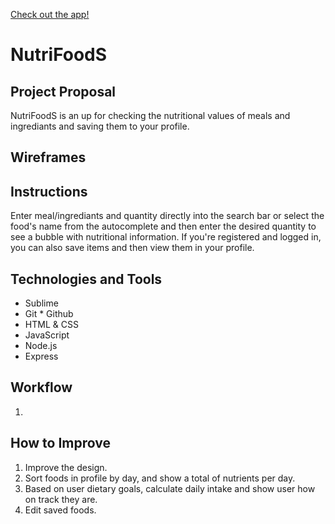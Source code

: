 [Check out the app!](https://nutrifoods.herokuapp.com/)
# NutriFoodS

## Project Proposal
NutriFoodS is an up for checking the nutritional values of meals and ingrediants and saving them to your profile.

## Wireframes


## Instructions
Enter meal/ingrediants and quantity directly into the search bar or select the food's name from the autocomplete and then enter the desired quantity to see a bubble with nutritional information. If you're registered and logged in, you can also save items and then view them in your profile.

## Technologies and Tools
* Sublime
* Git * Github
* HTML & CSS
* JavaScript
* Node.js
* Express

## Workflow
1. 

## How to Improve
1. Improve the design.
1. Sort foods in profile by day, and show a total of nutrients per day.
1. Based on user dietary goals, calculate daily intake and show user how on track they are.
1. Edit saved foods.
